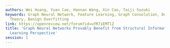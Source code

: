 ```yaml
---
authors: Wei Huang, Yuan Cao, Haonan Wang, Xin Cao, Taiji Suzuki
keywords: Graph Neural Network, Feature Learning, Graph Convolution, Deep Learning
  Theory, Benign Overfitting
link: https://openreview.net/forum?id=ufR7iEMTlZ
title: 'Graph Neural Networks Provably Benefit from Structural Information: A Feature
  Learning Perspective'
session: 1
---
```

